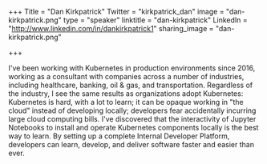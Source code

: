 +++
Title = "Dan Kirkpatrick"
Twitter = "kirkpatrick_dan"
image = "dan-kirkpatrick.png"
type = "speaker"
linktitle = "dan-kirkpatrick"
LinkedIn = "http://www.linkedin.com/in/dankirkpatrick1"
sharing_image = "dan-kirkpatrick.png"

+++

 I've been working with Kubernetes in production environments since 2016, working as a consultant with companies across a number of industries, including healthcare, banking, oil & gas, and transportation. Regardless of the industry, I see the same results as organizations adopt Kubernetes: Kubernetes is hard, with a lot to learn; it can be opaque working in "the cloud" instead of developing locally; developers fear accidentally incurring large cloud computing bills. I've discovered that the interactivity of Jupyter Notebooks to install and operate Kubernetes components locally is the best way to learn. By setting up a complete Internal Developer Platform, developers can learn, develop, and deliver software faster and easier than ever.

 